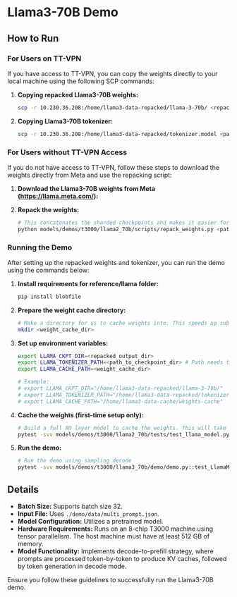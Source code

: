 # Llama3-70B Demo

## How to Run

### For Users on TT-VPN

If you have access to TT-VPN, you can copy the weights directly to your local machine using the following SCP commands:

1. **Copying repacked Llama3-70B weights:**
    ```bash
    scp -r 10.230.36.208:/home/llama3-data-repacked/llama-3-70b/ <repacked_output_dir>
    ```

2. **Copying Llama3-70B tokenizer:**
    ```bash
    scp -r 10.230.36.208:/home/llama3-data-repacked/tokenizer.model <path_to_checkpoint_dir>
    ```

### For Users without TT-VPN Access

If you do not have access to TT-VPN, follow these steps to download the weights directly from Meta and use the repacking script:

1. **Download the Llama3-70B weights from Meta (https://llama.meta.com/):**

2. **Repack the weights:**
    ```bash
    # This concatenates the sharded checkpoints and makes it easier for us to load.
    python models/demos/t3000/llama2_70b/scripts/repack_weights.py <path_to_checkpoint_dir> <repacked_output_dir>
    ```

### Running the Demo

After setting up the repacked weights and tokenizer, you can run the demo using the commands below:

1. **Install requirements for reference/llama folder:**
    ```bash
    pip install blobfile
    ```

2. **Prepare the weight cache directory:**
    ```bash
    # Make a directory for us to cache weights into. This speeds up subsequent runs.
    mkdir <weight_cache_dir>
    ```

3. **Set up environment variables:**
    ```bash
    export LLAMA_CKPT_DIR=<repacked_output_dir>
    export LLAMA_TOKENIZER_PATH=<path_to_checkpoint_dir> # Path needs to include the tokenizer.model file
    export LLAMA_CACHE_PATH=<weight_cache_dir>

    # Example:
    # export LLAMA_CKPT_DIR="/home/llama3-data-repacked/llama-3-70b/"
    # export LLAMA_TOKENIZER_PATH="/home/llama3-data-repacked/tokenizer.model"
    # export LLAMA_CACHE_PATH="/home/llama3-data-cache/weights-cache"
    ```

4. **Cache the weights (first-time setup only):**
    ```bash
    # Build a full 80 layer model to cache the weights. This will take some time.
    pytest -svv models/demos/t3000/llama2_70b/tests/test_llama_model.py::test_LlamaModel_inference[decode-8chip-T3000-80L]
    ```

5. **Run the demo:**
    ```bash
    # Run the demo using sampling decode
    pytest -svv models/demos/t3000/llama3_70b/demo/demo.py::test_LlamaModel_demo[sampling-tt-70b-80L]
    ```

## Details

- **Batch Size:** Supports batch size 32.
- **Input File:** Uses `./demo/data/multi_prompt.json`.
- **Model Configuration:** Utilizes a pretrained model.
- **Hardware Requirements:** Runs on an 8-chip T3000 machine using tensor parallelism. The host machine must have at least 512 GB of memory.
- **Model Functionality:** Implements decode-to-prefill strategy, where prompts are processed token-by-token to produce KV caches, followed by token generation in decode mode.

Ensure you follow these guidelines to successfully run the Llama3-70B demo.
